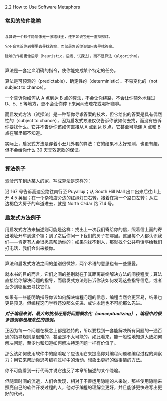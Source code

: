2.2 How to Use Software Metaphors

### 常见的软件隐喻

```

与其说一个软件隐喻像是一张路线图，还不如说它是一盏探照灯。

它不会告诉你到哪里去寻找答案，而仅是告诉你该如何去寻找答案。

隐喻的作用更像启示（heuristic，启发、试探法），而不是算法（algorithm）。


```

算法是一套定义明确的指令，使你能完成某个特定的任务。

算法是可预测的（predictable）、确定性的（deterministic）、不易变化的（not subject to chance）。

一个告诉你如何从 A 点到达 B 点的算法，不会让你绕路，不会让你额外地经过 D、E、E 等地方，更不会让你停下来闻闻玫瑰花或喝杯咖啡。



而启发式方法（试探法）是一种帮你寻求答案的技术，但它给出的答案是具有偶然性的（subject to chance），因为启发式方法仅仅告诉你该如何去找，而没有告诉你要找什么。它并不告诉你该如何直接从 A 点到达 B 点，它甚至可能连 A 点和 B 点在哪里都不知道。

实际上，启发式方法是穿着小丑儿外套的算法：它的结果不太好预测，也更有趣，但不会给你什么 30 天无效退款的保证。

----

### 算法例子

驾驶汽车到达某人的家，写成算法是这样的：

沿 167 号告诉高速公路往南行至 Puyallup；从 South Hill Mall 出口出来后往山上开 4.5 英里；在一个杂物店旁边的红绿灯口右转，接着在第一个路口左转；从左边褐色大房子的车道进去，就是 North Cedar 路 714 号。


### 启发式方法例子

用启发式方法来描述则可能是这样：找出上一次我们寄给你的信，照着信上面的寄出地址开车到这个镇；到了之后你问一下我们的房子在哪里。这里每个人都认识我们——肯定有人会很愿意帮助你的；如果你找不到人，那就找个公共电话亭给我们打电话，我们会出来接你。


----

算法和启发式方法之间的差别很微妙，两个术语的意思也有一些重叠。

就本书的目的而言，它们之间的差别就在于其距离最终解决方法的间接程度；算法直接给你解决问题的指导，而启发式方法则告诉你该如何发现这些指导信息，或者至少到哪里去寻找它们。



如果有一些能明确指导你该如何解决编程问题的信息，编程当然会更容易，结果也更易预见。但编程这门学科还没那么先进，或许永远也不可能那么先进。

***对于编程来说，最大的挑战还是将问题概念化（conceptualizing），编程中的很多错误都是概念性的错误。***

正因为每一个问题在概念上都是独特的，所以要找到一套能解决所有问题的一通百通的指导规则是很难的、甚至是不太可能的。如此看来，能一般性地知道大致如何解决问题，至少也和知道如何解决特定问题一样有价值了。


那么该如何使用软件中的隐喻呢？应该用它来提高你对编程问题和编程过程的洞察力；用它来帮助你思考编程过程中的活动，想象出更好的做事情的方法。

你不可能看到一行代码并说它违反了本章所描述的某个隐喻。

但随着时间的流逝，人们会发现，相对于不善运用隐喻的人来说，那些使用隐喻来照亮自己的软件开发过程的人，他对于编程的理解会更好，并且能够更快递写出更好的代码。










